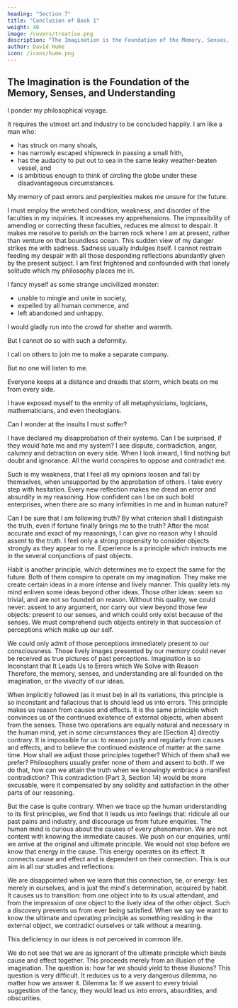 ```yaml
---
heading: "Section 7"
title: "Conclusion of Book 1"
weight: 40
image: /covers/treatise.png
description: "The Imagination is the Foundation of the Memory, Senses, and Understanding"
author: David Hume
icon: /icons/hume.png
---
```




## The Imagination is the Foundation of the Memory, Senses, and Understanding

I ponder my philosophical voyage.

It requires the utmost art and industry to be concluded happily. I am like a man who:
- has struck on many shoals,
- has narrowly escaped shipwreck in passing a small frith,
- has the audacity to put out to sea in the same leaky weather-beaten vessel, and
- is ambitious enough to think of circling the globe under these disadvantageous circumstances.

My memory of past errors and perplexities makes me unsure for the future.

I must employ the wretched condition, weakness, and disorder of the faculties in my inquiries.
It increases my apprehensions.
The impossibility of amending or correcting these faculties, reduces me almost to despair.
It makes me resolve to perish on the barren rock where I am at present, rather than venture on that boundless ocean.
This sudden view of my danger strikes me with sadness.
Sadness usually indulges itself.
I cannot restrain feeding my despair with all those desponding reflections abundantly given by the present subject.
I am first frightened and confounded with that lonely solitude which my philosophy places me in.

I fancy myself as some strange uncivilized monster:
- unable to mingle and unite in society,
- expelled by all human commerce, and
- left abandoned and unhappy.

I would gladly run into the crowd for shelter and warmth.

But I cannot do so with such a deformity.

I call on others to join me to make a separate company.

But no one will listen to me.

Everyone keeps at a distance and dreads that storm, which beats on me from every side.

I have exposed myself to the enmity of all metaphysicians, logicians, mathematicians, and even theologians.

Can I wonder at the insults I must suffer?

I have declared my disapprobation of their systems.
Can I be surprised, if they would hate me and my system?
I see dispute, contradiction, anger, calumny and detraction on every side.
When I look inward, I find nothing but doubt and ignorance.
All the world conspires to oppose and contradict me.

Such is my weakness, that I feel all my opinions loosen and fall by themselves, when unsupported by the approbation of others.
I take every step with hesitation.
Every new reflection makes me dread an error and absurdity in my reasoning.
How confident can I be on such bold enterprises, when there are so many infirmities in me and in human nature?

Can I be sure that I am following truth?
By what criterion shall I distinguish the truth, even if fortune finally brings me to the truth?
After the most accurate and exact of my reasonings, I can give no reason why I should assent to the truth.
I feel only a strong propensity to consider objects strongly as they appear to me.
Experience is a principle which instructs me in the several conjunctions of past objects.

Habit is another principle, which determines me to expect the same for the future.
Both of them conspire to operate on my imagination.
They make me create certain ideas in a more intense and lively manner.
This quality lets my mind enliven some ideas beyond other ideas.
Those other ideas:
seem so trivial, and
are not so founded on reason.
Without this quality, we could never:
assent to any argument, nor
carry our view beyond those few objects:
present to our senses, and
which could only exist because of the senses.
We must comprehend such objects entirely in that succession of perceptions which make up our self.

We could only admit of those perceptions immediately present to our consciousness.
Those lively images presented by our memory could never be received as true pictures of past perceptions.
Imagination is so Inconstant that It Leads Us to Errors which We Solve with Reason
Therefore, the memory, senses, and understanding are all founded on the imagination, or the vivacity of our ideas.

When implicitly followed (as it must be) in all its variations, this principle is so inconstant and fallacious that is should lead us into errors.
This principle makes us reason from causes and effects.
It is the same principle which convinces us of the continued existence of external objects, when absent from the senses.
These two operations are equally natural and necessary in the human mind, yet in some circumstances they are [Section 4] directly contrary.
It is impossible for us:
to reason justly and regularly from causes and effects, and
to believe the continued existence of matter at the same time.
How shall we adjust those principles together?
Which of them shall we prefer?
Philosophers usually prefer none of them and assent to both.
If we do that, how can we attain the truth when we knowingly embrace a manifest contradiction?
This contradiction (Part 3, Section 14) would be more excusable, were it compensated by any solidity and satisfaction in the other parts of our reasoning.

But the case is quite contrary.
When we trace up the human understanding to its first principles, we find that it leads us into feelings that:
ridicule all our past pains and industry, and
discourage us from future enquiries.
The human mind is curious about the causes of every phenomenon.
We are not content with knowing the immediate causes.
We push on our enquiries, until we arrive at the original and ultimate principle.
We would not stop before we know that energy in the cause.
This energy operates on its effect.
It connects cause and effect and is dependent on their connection.
This is our aim in all our studies and reflections:

We are disappointed when we learn that this connection, tie, or energy:
lies merely in ourselves, and
is just the mind's determination, acquired by habit.
It causes us to transition:
from one object into to its usual attendant, and
from the impression of one object to the lively idea of the other object.
Such a discovery prevents us from ever being satisfied.
When we say we want to know the ultimate and operating principle as something residing in the external object, we contradict ourselves or talk without a meaning.
 
This deficiency in our ideas is not perceived in common life.

We do not see that we are as ignorant of the ultimate principle which binds cause and effect together.
This proceeds merely from an illusion of the imagination.
The question is: how far we should yield to these illusions?
This question is very difficult.
It reduces us to a very dangerous dilemma, no matter how we answer it.
Dilemma 1a: If we assent to every trivial suggestion of the fancy, they would lead us into errors, absurdities, and obscurities.
